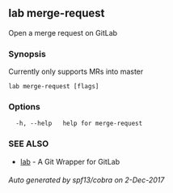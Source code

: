 ## lab merge-request

Open a merge request on GitLab

### Synopsis

Currently only supports MRs into master

    lab merge-request [flags]
    

### Options

      -h, --help   help for merge-request
    

### SEE ALSO

* [lab](index.md) - A Git Wrapper for GitLab

###### Auto generated by spf13/cobra on 2-Dec-2017